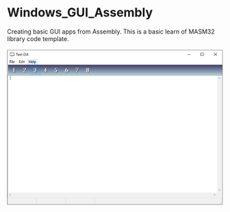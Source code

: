 # Windows_GUI_Assembly
Creating basic GUI apps from Assembly. This is a basic learn of MASM32 library code template.
<br><br>
<img src="https://github.com/RizkyKhapidsyah/Windows_GUI_Assembly/blob/master/screenshot/result_sreenshot.PNG">
